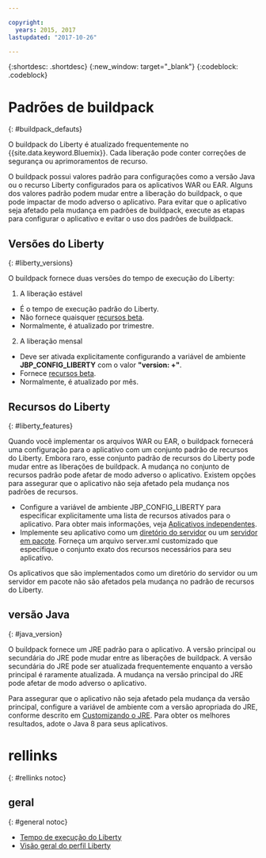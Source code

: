 ```yaml
---

copyright:
  years: 2015, 2017
lastupdated: "2017-10-26"

---
```


{:shortdesc: .shortdesc}
{:new_window: target="_blank"}
{:codeblock: .codeblock}

# Padrões de buildpack
{: #buildpack_defauts}

O buildpack do Liberty é atualizado frequentemente no {{site.data.keyword.Bluemix}}. Cada liberação pode conter correções de segurança ou aprimoramentos de recurso.

O buildpack possui valores padrão para configurações como a versão Java ou o recurso Liberty configurados para os aplicativos WAR ou EAR. Alguns dos valores padrão podem mudar entre a liberação do buildpack, o que pode impactar de modo adverso o aplicativo. Para evitar que o aplicativo seja afetado pela mudança em padrões de buildpack, execute as etapas
para configurar o aplicativo e evitar o uso dos padrões de buildpack.

## Versões do Liberty
{: #liberty_versions}

O buildpack fornece duas versões do tempo de execução do Liberty:
1. A liberação estável
  * É o tempo de execução padrão do Liberty.
  * Não fornece quaisquer [recursos beta](usingBetaFeatures.html).
  * Normalmente, é atualizado por trimestre.

2. A liberação mensal
  * Deve ser ativada explicitamente configurando a variável de ambiente **JBP_CONFIG_LIBERTY** com o valor **"version: +"**.
  * Fornece [recursos beta](usingBetaFeatures.html).
  * Normalmente, é atualizado por mês.

## Recursos do Liberty
{: #liberty_features}

Quando você implementar os arquivos WAR ou EAR, o buildpack fornecerá uma configuração para o aplicativo com um conjunto padrão de recursos do Liberty. Embora raro, esse conjunto padrão de recursos do Liberty pode mudar entre as liberações de buildpack. A mudança no conjunto de recursos padrão pode afetar de modo adverso o aplicativo. Existem opções para assegurar que o aplicativo não seja afetado pela mudança nos padrões de recursos.

* Configure a variável de ambiente JBP_CONFIG_LIBERTY para especificar explicitamente uma lista de recursos ativados para o aplicativo. Para obter mais informações, veja [Aplicativos independentes](optionsForPushing.html#stand_alone_apps).
* Implemente seu aplicativo como um [diretório do servidor](optionsForPushing.html#server_directory) ou um [servidor em pacote](optionsForPushing.html#packaged_server). Forneça um arquivo server.xml customizado que especifique o conjunto exato dos recursos necessários para seu aplicativo.

Os aplicativos que são implementados como um diretório do servidor ou um servidor em pacote não são afetados pela mudança no padrão de recursos do Liberty.

## versão Java
{: #java_version}

O buildpack fornece um JRE padrão para o aplicativo. A versão principal ou secundária do JRE pode mudar entre as liberações de buildpack. A versão secundária do JRE pode ser atualizada frequentemente enquanto a versão principal é raramente atualizada. A mudança na versão principal do JRE pode afetar de modo adverso o aplicativo.

Para assegurar que o aplicativo não seja afetado pela mudança da versão principal, configure a variável de ambiente com a versão apropriada do JRE, conforme descrito em [Customizando o JRE](customizingJRE.html). Para obter os melhores resultados, adote o Java 8 para seus aplicativos.


# rellinks
{: #rellinks notoc}
## geral
{: #general notoc}
* [Tempo de execução do Liberty](index.html)
* [Visão geral do perfil Liberty](https://www.ibm.com/support/knowledgecenter/SSEQTP_liberty/com.ibm.websphere.wlp.doc/ae/cwlp_about.html)

